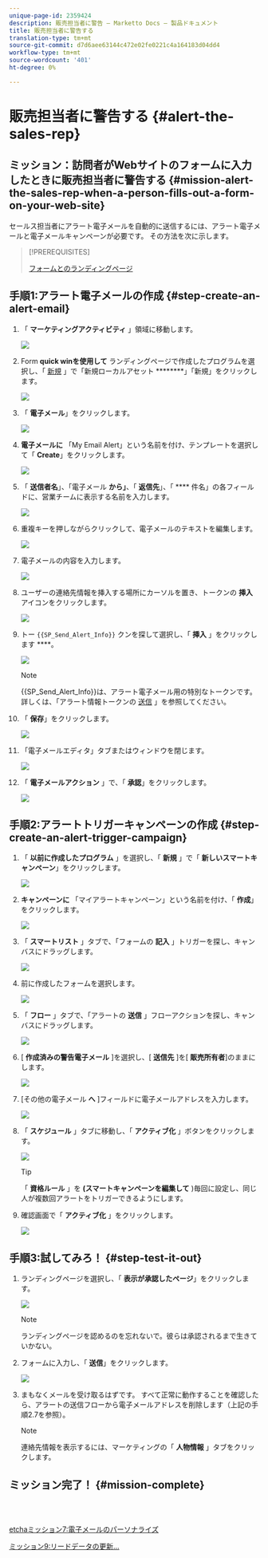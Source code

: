 ```yaml
---
unique-page-id: 2359424
description: 販売担当者に警告 — Marketto Docs — 製品ドキュメント
title: 販売担当者に警告する
translation-type: tm+mt
source-git-commit: d7d6aee63144c472e02fe0221c4a164183d04dd4
workflow-type: tm+mt
source-wordcount: '401'
ht-degree: 0%

---
```



# 販売担当者に警告する {#alert-the-sales-rep}

## ミッション：訪問者がWebサイトのフォームに入力したときに販売担当者に警告する {#mission-alert-the-sales-rep-when-a-person-fills-out-a-form-on-your-web-site}

セールス担当者にアラート電子メールを自動的に送信するには、アラート電子メールと電子メールキャンペーンが必要です。 その方法を次に示します。

>[!PREREQUISITES]
>
>[フォームとのランディングページ](/help/marketo/getting-started/quick-wins/landing-page-with-a-form.md)

## 手順1:アラート電子メールの作成 {#step-create-an-alert-email}

1. 「 **マーケティングアクティビティ** 」領域に移動します。

   ![](assets/one-5.png)

1. Form **quick winを使用して** ランディングページで作成したプログラムを選択し、「 [新規](/help/marketo/getting-started/quick-wins/landing-page-with-a-form.md) 」で「新規ローカルアセット ********」「新規」をクリックします。

   ![](assets/two-6.png)

1. 「 **電子メール**」をクリックします。

   ![](assets/three-5.png)

1. **電子メールに** 「My Email Alert」という名前を付け、テンプレートを選択して「 **Create**」をクリックします。

   ![](assets/four-4.png)

1. 「 **送信者名**」、「電子メール **から」**、「 **返信先**」、「 **** 件名」の各フィールドに、営業チームに表示する名前を入力します。

   ![](assets/five-5.png)

1. 重複キーを押しながらクリックして、電子メールのテキストを編集します。

   ![](assets/six-5.png)

1. 電子メールの内容を入力します。

   ![](assets/seven-6.png)

1. ユーザーの連絡先情報を挿入する場所にカーソルを置き、トークンの **挿入** アイコンをクリックします。

   ![](assets/eight-4.png)

1. トー `{{SP_Send_Alert_Info}}` クンを探して選択し、「 **挿入** 」をクリックします ****。

   ![](assets/image2014-9-24-13-3a10-3a0.png)

   >[!NOTE]
   >
   >{{SP_Send_Alert_Info}}は、アラート電子メール用の特別なトークンです。 詳しくは、「アラート情報トークンの [送信](/help/marketo/product-docs/email-marketing/general/using-tokens/use-the-send-alert-info-token.md) 」を参照してください。

1. 「 **保存**」をクリックします。

   ![](assets/ten-5.png)

1. 「電子メールエディタ」タブまたはウィンドウを閉じます。

   ![](assets/eleven-5.png)

1. 「 **電子メールアクション** 」で、「 **承認**」をクリックします。

   ![](assets/twelve-4.png)

## 手順2:アラートトリガーキャンペーンの作成 {#step-create-an-alert-trigger-campaign}

1. 「 **以前に作成したプログラム** 」を選択し、「 **新規** 」で「 **新しいスマートキャンペーン**」をクリックします。

   ![](assets/image2014-9-24-13-3a14-3a17.png)

1. **キャンペーンに** 「マイアラートキャンペーン」という名前を付け、「 **作成**」をクリックします。

   ![](assets/image2014-9-24-13-3a14-3a28.png)

1. 「 **スマートリスト** 」タブで、「フォームの **記入** 」トリガーを探し、キャンバスにドラッグします。

   ![](assets/image2014-9-24-13-3a14-3a43.png)

1. 前に作成したフォームを選択します。

   ![](assets/image2014-9-24-13-3a14-3a58.png)

1. 「 **フロー** 」タブで、「アラートの **送信** 」フローアクションを探し、キャンバスにドラッグします。

   ![](assets/image2014-9-24-13-3a15-3a10.png)

1. [ **作成済みの警告電子メール** ]を選択し、[ **送信先** ]を[ **販売所有者**]のままにします。

   ![](assets/eighteen-1.png)

1. [その他の電子メール **へ** ]フィールドに電子メールアドレスを入力します。

   ![](assets/nineteen-2.png)

1. 「 **スケジュール** 」タブに移動し、「 **アクティブ化** 」ボタンをクリックします。

   ![](assets/twenty-2.png)

   >[!TIP]
   >
   >「 **資格ルール** 」を **(スマートキャンペーンを編集して** )毎回に設定し、同じ人が複数回アラートをトリガーできるようにします。

1. 確認画面で「 **アクティブ化** 」をクリックします。

   ![](assets/twenty-one-1.png)

## 手順3:試してみろ！ {#step-test-it-out}

1. ランディングページを選択し、「 **表示が承認したページ**」をクリックします。

   ![](assets/image2014-9-24-13-3a17-3a8.png)

   >[!NOTE]
   >
   >ランディングページを認めるのを忘れないで。彼らは承認されるまで生きていかない。

1. フォームに入力し、「 **送信**」をクリックします。

   ![](assets/image2014-9-24-13-3a17-3a41.png)

1. まもなくメールを受け取るはずです。 すべて正常に動作することを確認したら、アラートの送信フローから電子メールアドレスを削除します（上記の手順2.7を参照）。

   >[!NOTE]
   >
   >連絡先情報を表示するには、マーケティングの「 **人物情報** 」タブをクリックします。

## ミッション完了！ {#mission-complete}

<br> 

[etchaミッション7:電子メールのパーソナライズ](personalize-an-email.md)

[ミッション9:リードデータの更新…](update-person-data.md)
